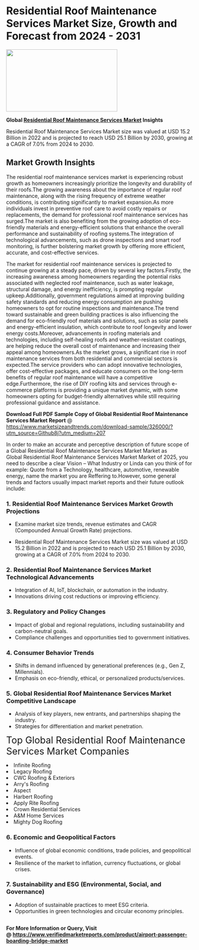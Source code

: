 <H1>Residential Roof Maintenance Services Market Size, Growth and Forecast from 2024 - 2031</H1><img class="aligncenter size-medium wp-image-584254" src="https://thirdeyenews.in/wp-content/uploads/2024/09/Global-Market-Research-300x168.jpeg" alt="" width="300" height="168" /><p><strong>Global&nbsp;<a href="https://www.marketsizeandtrends.com/download-sample/326000/?utm_source=Github8j?utm_medium=207">Residential Roof Maintenance Services Market</a> Insights</strong></p><p>Residential Roof Maintenance Services Market size was valued at USD 15.2 Billion in 2022 and is projected to reach USD 25.1 Billion by 2030, growing at a CAGR of 7.0% from 2024 to 2030.</p><p><h2>Market Growth Insights</h2> <p>The residential roof maintenance services market is experiencing robust growth as homeowners increasingly prioritize the longevity and durability of their roofs.The growing awareness about the importance of regular roof maintenance, along with the rising frequency of extreme weather conditions, is contributing significantly to market expansion.As more individuals invest in preventive roof care to avoid costly repairs or replacements, the demand for professional roof maintenance services has surged.The market is also benefiting from the growing adoption of eco-friendly materials and energy-efficient solutions that enhance the overall performance and sustainability of roofing systems.The integration of technological advancements, such as drone inspections and smart roof monitoring, is further bolstering market growth by offering more efficient, accurate, and cost-effective services.</p> <p>The market for residential roof maintenance services is projected to continue growing at a steady pace, driven by several key factors.Firstly, the increasing awareness among homeowners regarding the potential risks associated with neglected roof maintenance, such as water leakage, structural damage, and energy inefficiency, is prompting regular upkeep.Additionally, government regulations aimed at improving building safety standards and reducing energy consumption are pushing homeowners to opt for routine inspections and maintenance.The trend toward sustainable and green building practices is also influencing the demand for eco-friendly roof materials and solutions, such as solar panels and energy-efficient insulation, which contribute to roof longevity and lower energy costs.Moreover, advancements in roofing materials and technologies, including self-healing roofs and weather-resistant coatings, are helping reduce the overall cost of maintenance and increasing their appeal among homeowners.As the market grows, a significant rise in roof maintenance services from both residential and commercial sectors is expected.The service providers who can adopt innovative technologies, offer cost-effective packages, and educate consumers on the long-term benefits of regular roof maintenance will have a competitive edge.Furthermore, the rise of DIY roofing kits and services through e-commerce platforms is providing a unique market dynamic, with some homeowners opting for budget-friendly alternatives while still requiring professional guidance and assistance.<p><span class=""><strong>Download Full PDF Sample Copy of Global Residential Roof Maintenance Services Market Report</strong> @ <a href="https://www.marketsizeandtrends.com/download-sample/326000/?utm_source=Github8j?utm_medium=207" target="_blank">https://www.marketsizeandtrends.com/download-sample/326000/?utm_source=Github8j?utm_medium=207</a></span></p><p>In order to make an accurate and perceptive description of future scope of a Global&nbsp;Residential Roof Maintenance Services Market Market as Global&nbsp;Residential Roof Maintenance Services Market Market of 2025, you need to describe a clear Vision &ndash; What Industry or Linda can you think of for example: Quote from a Technology, healthcare, automotive, renewable energy, name the market you are Reffering to.However, some general trends and factors usually impact market reports and their future outlook include:</p><h3>1.&nbsp;<strong>Residential Roof Maintenance Services Market Growth Projections</strong></h3><ul><li>Examine market size trends, revenue estimates and CAGR (Compounded Annual Growth Rate) projections.</li><li><p>Residential Roof Maintenance Services Market size was valued at USD 15.2 Billion in 2022 and is projected to reach USD 25.1 Billion by 2030, growing at a CAGR of 7.0% from 2024 to 2030.</p></li></ul><h3>2.&nbsp;<strong>Residential Roof Maintenance Services Market Technological Advancements</strong></h3><ul><li>Integration of AI, IoT, blockchain, or automation in the industry.</li><li>Innovations driving cost reductions or improving efficiency.</li></ul><h3>3.&nbsp;<strong>Regulatory and Policy Changes</strong></h3><ul><li>Impact of global and regional regulations, including sustainability and carbon-neutral goals.</li><li>Compliance challenges and opportunities tied to government initiatives.</li></ul><h3>4.&nbsp;<strong>Consumer Behavior Trends</strong></h3><ul><li>Shifts in demand influenced by generational preferences (e.g., Gen Z, Millennials).</li><li>Emphasis on eco-friendly, ethical, or personalized products/services.</li></ul><h3>5.&nbsp;<strong>Global Residential Roof Maintenance Services Market Competitive Landscape</strong></h3><ul><li>Analysis of key players, new entrants, and partnerships shaping the industry.</li><li>Strategies for differentiation and market penetration.</li></ul><p data-pm-slice="1 1 []"><span style="color: inherit; font-family: inherit; font-size: 25px;">Top Global Residential Roof Maintenance Services Market Companies</span></p><div class="" data-test-id=""><p><li>Infinite Roofing</li><li> Legacy Roofing</li><li> CWC Roofing & Exteriors</li><li> Arry's Roofing</li><li> Aspect</li><li> Harbert Roofing</li><li> Apply Rite Roofing</li><li> Crown Residential Services</li><li> A&M Home Services</li><li> Mighty Dog Roofing</li></p></div><h3>6.&nbsp;<strong>Economic and Geopolitical Factors</strong></h3><ul><li>Influence of global economic conditions, trade policies, and geopolitical events.</li><li>Resilience of the market to inflation, currency fluctuations, or global crises.</li></ul><h3>7.&nbsp;<strong>Sustainability and ESG (Environmental, Social, and Governance)</strong></h3><ul><li>Adoption of sustainable practices to meet ESG criteria.</li><li>Opportunities in green technologies and circular economy principles.</li></ul><h2><strong style="font-size: 14px;">For More Information or Query, Visit @&nbsp;</strong><a style="background-color: #ffffff; font-size: 14px;" href="https://www.marketsizeandtrends.com/report/residential-roof-maintenance-services-market/" target="_blank">https://www.verifiedmarketreports.com/product/airport-passenger-boarding-bridge-market</a></h2>
